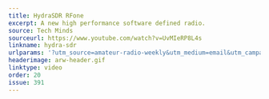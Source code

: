 ```yaml
---
title: HydraSDR RFone
excerpt: A new high performance software defined radio.
source: Tech Minds
sourceurl: https://www.youtube.com/watch?v=UvMIeRP8L4s
linkname: hydra-sdr
urlparams: '?utm_source=amateur-radio-weekly&utm_medium=email&utm_campaign=newsletter'
headerimage: arw-header.gif
linktype: video
order: 20
issue: 391
---
```

